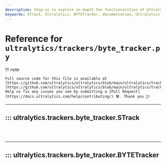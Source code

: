 ```yaml
---
description: Step-in to explore in-depth the functionalities of Ultralytics BYTETracker under STrack. Gain advanced feature insights to streamline your operations.
keywords: STrack, Ultralytics, BYTETracker, documentation, Ultralytics tracker, object tracking, YOLO
---
```


# Reference for `ultralytics/trackers/byte_tracker.py`

!!! note

    Full source code for this file is available at [https://github.com/ultralytics/ultralytics/blob/main/ultralytics/trackers/byte_tracker.py](https://github.com/ultralytics/ultralytics/blob/main/ultralytics/trackers/byte_tracker.py). Help us fix any issues you see by submitting a [Pull Request](https://docs.ultralytics.com/help/contributing/) 🛠️. Thank you 🙏!

---
## ::: ultralytics.trackers.byte_tracker.STrack
<br><br>

---
## ::: ultralytics.trackers.byte_tracker.BYTETracker
<br><br>
